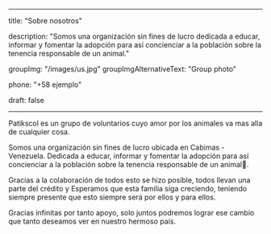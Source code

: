  ---

title: "Sobre nosotros"

description: "Somos una organización sin fines de lucro dedicada a educar, informar y fomentar la adopción para así concienciar a la población sobre la tenencia responsable de un animal."



groupImg: "/images/us.jpg"
groupImgAlternativeText: "Group photo"

phone: "+58 ejemplo"



draft: false



---

Patikscol es un grupo de voluntarios cuyo amor por los animales va mas alla de cualquier cosa.

Somos una organización sin fines de lucro ubicada en Cabimas - Venezuela. Dedicada a educar, informar y fomentar la adopción para así concienciar a la población sobre la tenencia responsable de un animal🐾.


Gracias a la colaboración de todos esto se hizo  posible, todos llevan una parte del crédito y Esperamos que esta familia siga creciendo, teniendo siempre presente que esto siempre será por ellos y para ellos.

Gracias infinitas por tanto apoyo, solo juntos podremos lograr ese cambio que tanto deseamos ver en nuestro hermoso país.